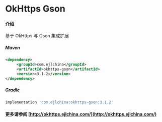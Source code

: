 # OkHttps Gson

#### 介绍

基于 OkHttps 与 Gson 集成扩展


##### Maven

```xml
<dependency>
     <groupId>com.ejlchina</groupId>
     <artifactId>okhttps-gson</artifactId>
     <version>3.1.2</version>
</dependency>
```

##### Gradle

```groovy
implementation 'com.ejlchina:okhttps-gson:3.1.2'
```

#### 更多请参阅 [http://okhttps.ejlchina.com/](http://okhttps.ejlchina.com/)
